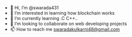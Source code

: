 - 👋 Hi, I’m @swarada431
- 👀 I’m interested in learning how blockchain works
- 🌱 I’m currently learning .C C++..
- 💞️ I’m looking to collaborate on web developing projects 
- 📫 How to reach me swaradakulkarni48@gmail.com

<!---
swarada431/swarada431 is a ✨ special ✨ repository because its `README.md` (this file) appears on your GitHub profile.
You can click the Preview link to take a look at your changes.
--->

